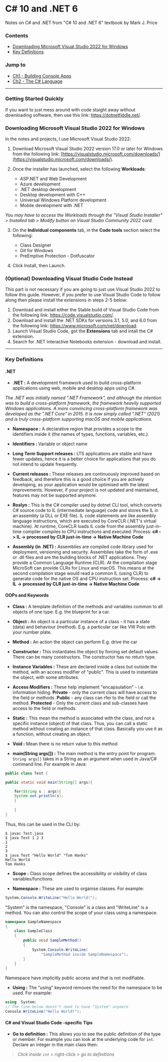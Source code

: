 # C# 10 and .NET 6 

Notes on C# and .NET from "C# 10 and .NET 6" textbook by Mark J. Price

### Contents
* [Downloading Microsoft Visual Studio 2022 for Windows](#01)
* [Key Definitions](#0x)
### Jump to
* [Ch1 - Building Console Apps](Chapter1.md)
* [Ch2 - The C# Language](Chapter2.md)

---
<a name="01"></a>
### Getting Started Quickly

If you want to just mess around with code staight away without downloading software, then use this link: https://dotnetfiddle.net/.

### Downloading Microsoft Visual Studio 2022 for Windows

In the notes and projects, I use Microsoft Visual Studio 2022:

1. Download Microsoft Visual Studio 2022 version 17.0 or later for Windows from the following link: [https://visualstudio.microsoft.com/downloads/](https://visualstudio.microsoft.com/downloads/).

2. Once the installer has launched, select the following **Workloads**:
	* ASP.NET and Web Development
	* Azure development
	* .NET desktop development
	* Desktop development with C++
	* Universal Windows Platform development
	* Mobile development with .NET

*You may have to access the Workloads through the "Visual Studio Installer" > Installed tab > Modify button on Visual Studio Community 2022 card.*

3. On the **Individual components** tab, in the **Code tools** section select the following:
	* Class Designer
	* Git for Windows
	* PreEmptive Protection - Dotfuscator

4. Click Install, then Launch.

### (Optional) Downloading Visual Studio Code Instead
This part is not necessary if you are going to just use Visual Studio 2022 to follow this guide. However, if you prefer to use Visual Studio Code to follow along then please install the extensions in steps 2-5 below:

1. Download and install either the Stable build of Visual Studio
Code from the following link: https://code.visualstudio.com/.
2. Download and install the .NET SDKs for versions 3.1, 5.0, and 6.0 from the following
link: https://www.microsoft.com/net/download.
3. Launch Visual Studio Code, got the **Extensions** tab and intall the 
C# extension.
3. Search for .NET Interactive Notebooks extension - download and install.

---
<a name="0x"></a>
### Key Definitions

#### .NET 
* **.NET :** A development framework used to build cross-platform applications using web, mobile and desktop apps using C#. 

*The .NET was initially named ".NET Framework", and although the intention was to build a cross-platform framework, the framework heavily supported Windows applications. A more convincing cross-platform framework was developed as the ".NET Core" in 2015. It is now simply called ".NET" (2021) and is truly cross-platform supporting macOS and mobile applications.*

* **Namespace :** A declarative region that provides a scope to the 
identifiers inside it (the names of types, functions, variables, etc.).
* **Identifiers :** Variable or object name
* **Long Term Support releases :** LTS applications are stable and have fewer updates, hence it is a better choice for applications that you do not intend to update frequently.
* **Current releases :** These releases are continuously improved based on feedback, and therefore this is a good choice if you are actively developing, as your application would be optimised with the latest improvements. However, if your project is not updated and maintained, features may not be supported anymore.
* **Roslyn :** This is the C# compiler used by dotnet CLI tool, which converts C# source code to IL (intermediate language) code and stores the IL in an assembly (a DLL or EXE file). IL code statements are like assembly language instructions, which are executed by CoreCLR (.NET's virtual machine). At runtime, CoreCLR loads IL code from the assembly just-in-time compiler compiles to CPU instructions and executed. Process: **c# -> IL -> processed by CLR just-in-time -> Native Machine Code**

* **Assembly (in .NET) :** 
Assemblies are compiled code library used for deployment, versioning and security. Assemblies take the form of .exe or .dll files and are the building blocks of .NET applications. They provide a Common Language Runtime (CLR). At the compilation stage MicroSoft can provide CLRs for Linux and macOS. This means at the second compilation stage would read a common IL (using CLR) to generate code for the native OS and CPU instruction set. Process: **c# -> IL -> processed by CLR just-in-time -> Native Machine Code**

#### OOPs and Keywords

* **Class :** A template definition of the methods and variables common to all objects of one type. E.g. the blueprint for a car.

* **Object :** An object is a particular instance of a class - it has a state (data) and behaviour (method). E.g. a particular car like VW Polo with your number plate.

* **Method :** An action the object can perform E.g. drive the car

* **Constructor :** This instantiates the object by forcing set default values. There can be many constructors. The constructor has no return type.

* **Instance Variables :** These are declared inside a class but outside the method, with an access modifier of "public". This is used to instantiate the object, with some attributes.

* **Access Modifiers :** These help implement "encapsulation" - i.e. information hiding. **Private** - only the current class will have access to the field or methods. **Public** - any class can rfer to the field or call the method. **Protected** - Only the current class and sub-classes have access to the field or methods.

* **Static :** This mean the method is associated with the class, and not a specific instance (object) of that class. Thus, you can call a static method without creating an instance of that class. Basically you use it as a function, without creating an object.

* **Void :** Mean there is no return value to this method

* **main(String args[]) :** The main method is the entry point for program.
``String args[]``  takes in a String as an argument when used in Java/C# command line. For example in Java:
```Java
public class Test {

public static void main(String[] args){

    for(String s : args){
	System.out.println(s);
    }
	
    }
}
```
Thus, this can be used in the CLI by:
```
$ javac Test.java 
$ java Test 1 2 3
1
2
3
$ java Test "Hello World" "Tom Hanks"
Hello World
Tom Hanks
```


* **Scope :** Class scope defines the accessibility or visibility of class variables/functions.

* **Namespace :** These are used to organise classes. For example:
```C#
System.Console.WriteLine("Hello World!");
```
"System" is the namespace, "Console" is a class and "WriteLine" is a method.
You can also control the scope of your class using a namespace.
```C#
namespace SampleNamespace
{
    class SampleClass
    {
        public void SampleMethod()
        {
            System.Console.WriteLine(
                "SampleMethod inside SampleNamespace");
        }
    }
}
```
Namespace have implicitly public access and that is not modifiable.

* **Using :** The "using" keyword removes the need for the namespace to be used. For example:
```C#
using  System;
// The line below doesn't need to have "System" anymore
Console.WriteLine("Hello World!");
```
#### C# and Visual Studio Code -specific Tips

* **Go to definition :** This allows you to see the public definition of the type or member. For example you can look at the underlying code for ``int``. Declare an integer in the main class then:
> *Click inside ``int``* > right-click > *go to definitions*
